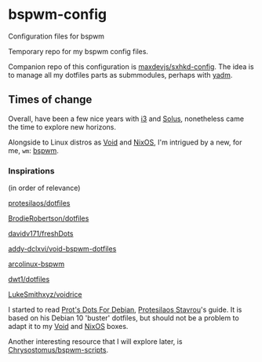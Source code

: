 # bspwm-config
Configuration files for bspwm

Temporary repo for my bspwm config files.

Companion repo of this configuration is [maxdevjs/sxhkd-config](https://github.com/maxdevjs/sxhkd-config).
The idea is to manage all my dotfiles parts as submmodules, perhaps with [yadm](https://yadm.io/).

## Times of change

Overall, have been a few nice years with [i3](https://i3wm.org/) and [Solus](https://getsol.us/home/), nonetheless came the time to explore new horizons.

Alongside to Linux distros as [Void](https://voidlinux.org/) and [NixOS](https://nixos.org/), I'm intrigued by a new, for me, `wm`: [bspwm](https://github.com/baskerville/bspwm).

### Inspirations

(in order of relevance)

[protesilaos/dotfiles](https://gitlab.com/protesilaos/dotfiles)

[BrodieRobertson/dotfiles](https://github.com/BrodieRobertson/dotfiles)

[davidv171/freshDots](https://github.com/davidv171/freshDots)

[addy-dclxvi/void-bspwm-dotfiles](https://github.com/addy-dclxvi/void-bspwm-dotfiles)

[arcolinux-bspwm](https://github.com/arcolinux/arcolinux-bspwm)

[dwt1/dotfiles](https://gitlab.com/dwt1/dotfiles)

[LukeSmithxyz/voidrice](https://github.com/LukeSmithxyz/voidrice)

I started to read [Prot's Dots For Debian](https://protesilaos.com/pdfd/), [Protesilaos Stavrou](https://protesilaos.com)'s guide. It is based on his Debian 10 'buster' dotfiles, but should not be a problem to adapt it to my [Void](https://voidlinux.org/) and [NixOS](https://nixos.org/) boxes.

Another interesting resource that I will explore later, is [Chrysostomus/bspwm-scripts](https://github.com/Chrysostomus/bspwm-scripts).
